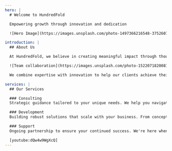 ```yaml
---
hero: |
  # Welcome to HundredFold

  Empowering growth through innovation and dedication

  ![Hero Image](https://images.unsplash.com/photo-1497366216548-37526070297c?w=1200&h=600&fit=crop)

introduction: |
  ## About Us

  At HundredFold, we believe in creating meaningful impact through thoughtful solutions. Our mission is to deliver excellence while maintaining simplicity and clarity in everything we do.

  ![Team collaboration](https://images.unsplash.com/photo-1522071820081-009f0129c71c?w=800&h=500&fit=crop)

  We combine expertise with innovation to help our clients achieve their goals efficiently and effectively.

services: |
  ## Our Services

  ### Consulting
  Strategic guidance tailored to your unique needs. We help you navigate complex challenges with clarity and confidence.

  ### Development
  Building robust solutions that scale with your business. From concept to deployment, we ensure quality at every step.

  ### Support
  Ongoing partnership to ensure your continued success. We're here when you need us, providing reliable assistance.

  [youtube:dQw4w9WgXcQ]
---
```

